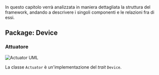 In questo capitolo verrà analizzata in maniera dettagliata la struttura del framework, andando a descrivere i singoli componenti e le relazioni fra di essi.

## Package: Device

### Attuatore

![Actuator UML](https://i.imgur.com/Ybv1jdD.png)

La classe `Actuator` è un'implementazione del *trait* `Device`. 